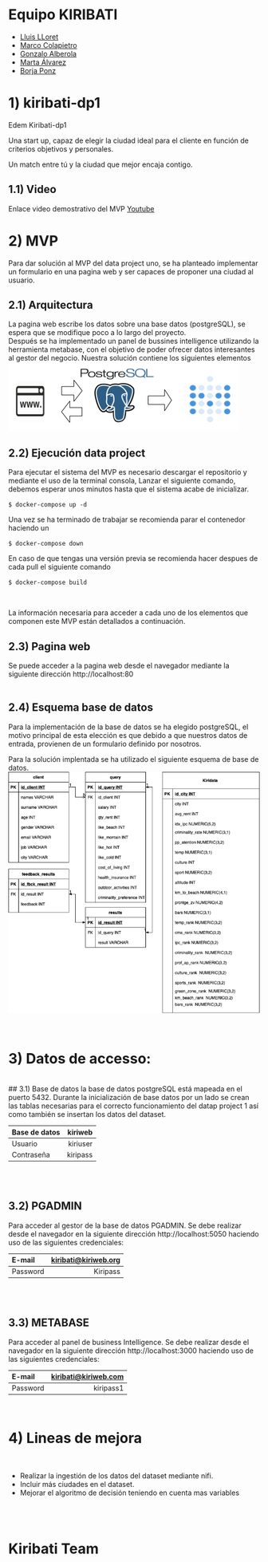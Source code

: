 # Equipo KIRIBATI 
* [Lluis LLoret](https://github.com/luisllll)
* [Marco Colapietro](https://github.com/Marcolapietro)
* [Gonzalo  Alberola](https://github.com/GonzaloAP97)
* [Marta Álvarez](https://github.com/maalal)
* [Borja Ponz](https://github.com/fbponz)

# 1) kiribati-dp1
Edem Kiribati-dp1

Una start up, capaz de elegir la ciudad ideal para el cliente en función de criterios objetivos y personales. 

Un match entre tú y la ciudad que mejor encaja contigo. 
<br>

## 1.1) Video 
Enlace video demostrativo del MVP [Youtube](https://youtu.be/I0x2DN5eqkA) 
<br>

# 2) MVP
Para dar solución al MVP del data project uno, se ha planteado implementar un formulario en una pagina web y ser capaces de proponer una ciudad al usuario. 
<br>

## 2.1) Arquitectura 
La pagina web escribe los datos sobre una base datos (postgreSQL), se espera que se modifique poco a lo largo del proyecto. <br>
Después se ha implementado un panel de bussines intelligence utilizando la herramienta metabase, con el objetivo de poder ofrecer datos interesantes al gestor del negocio.
Nuestra solución contiene los siguientes elementos
<br>
<img src="images/arquitecutraDP1_Kiribati.png"/>
<br>

## 2.2) Ejecución data project
Para ejecutar el sistema del MVP es necesario descargar el repositorio y mediante el uso de la terminal consola, Lanzar el siguiente comando, debemos esperar unos minutos hasta que el sistema acabe de inicializar.

    $ docker-compose up -d

Una vez se ha terminado de trabajar se recomienda parar el contenedor haciendo un 

    $ docker-compose down

En caso de que tengas una versión previa se recomienda hacer despues de cada pull el siguiente comando

    $ docker-compose build

<br>

La información necesaria para acceder a cada uno de los elementos que componen este MVP están detallados a continuación.
<br>

## 2.3) Pagina web
Se puede acceder a la pagina web desde el navegador mediante la siguiente dirección http://localhost:80
<br>
<br>

## 2.4) Esquema base de datos
Para la implementación de la base de datos se ha elegido postgreSQL, el motivo principal de esta elección es que debido a que nuestros datos de entrada, provienen de un formulario definido por nosotros.

Para la solución implentada se ha utilizado el siguiente esquema de base de datos.
<br>
<img src="images/Database_Tables.png"/>

<br>

# 3) Datos de accesso:
<br>
## 3.1) Base de datos 
la base de datos postgreSQL está mapeada en el puerto 5432. Durante la inicialización de base datos por un lado se crean las tablas necesarias para el correcto funcionamiento del datap project 1 así como también se insertan los datos del dataset. 
<br>

| Base de datos |  kiriweb|
| :------------- | -----------: |
| Usuario      | kiriuser     |
|  Contraseña | kiripass    |

<br>
<br>

## 3.2) PGADMIN
Para acceder al gestor de la base de datos PGADMIN. Se debe realizar desde el navegador en la siguiente dirección http://localhost:5050 haciendo uso de las siguientes credenciales:
<br>

| E-mail      | kiribati@kiriweb.org    |
| :------------- | -----------: |
| Password | Kiripass |

<br>
<br>


## 3.3) METABASE 
Para acceder al panel de business Intelligence. Se debe realizar desde el navegador en la siguiente dirección http://localhost:3000 haciendo uso de las siguientes credenciales:
<br>

| E-mail      | kiribati@kiriweb.com |
| :------------- | -----------: |
| Password | kiripass1 |

<br>

# 4) Lineas de mejora
<br>

* Realizar la ingestión de los datos del dataset mediante nifi.
* Incluir más ciudades en el dataset.
* Mejorar el algoritmo de decisión teniendo en cuenta mas variables

<br><br>

# Kiribati Team
